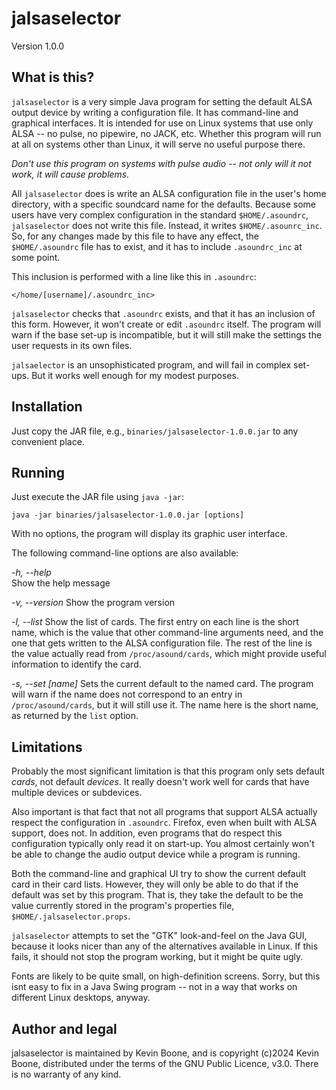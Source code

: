 # jalsaselector

Version 1.0.0

## What is this?

`jalsaselector` is a very simple Java program for setting the default ALSA
output device by writing a configuration file. It has command-line and
graphical interfaces. It is intended for use on Linux systems that use only
ALSA -- no pulse, no pipewire, no JACK, etc. Whether this program will run at
all on systems other than Linux, it will serve no useful purpose there. 

*Don't use this program on systems with pulse audio -- not only*
*will it not work, it will cause problems.* 

All `jalsaselector` does is write an ALSA configuration file in the user's home
directory, with a specific soundcard name for the defaults. Because 
some users have very complex configuration in the standard
`$HOME/.asoundrc`, `jalsaselector` does not
write this file. Instead, it writes `$HOME/.asounrc_inc`. So, for
any changes made by this file to have any effect, the `$HOME/.asoundrc`
file has to exist, and it has to include `.asoundrc_inc` at some
point.

This inclusion is performed with a line like this in `.asoundrc`:

    </home/[username]/.asoundrc_inc>

`jalsaselector` checks that `.asoundrc` exists, and that it has an
inclusion of this form. However, it won't create or edit 
`.asoundrc` itself. The program will warn if the base set-up is incompatible,
but it will still make the settings the user requests in its own files.

`jalsaelector` is an unsophisticated program, and will fail in complex
set-ups. But it works well enough for my modest purposes.

## Installation

Just copy the JAR file, e.g., `binaries/jalsaselector-1.0.0.jar` to
any convenient place.

## Running

Just execute the JAR file using `java -jar`:

    java -jar binaries/jalsaselector-1.0.0.jar [options]

With no options, the program will display its graphic user interface.

The following command-line options are also available:

*-h, --help*  
Show the help message

*-v, --version*
Show the program version

*-l, --list*
Show the list of cards. The first entry on each line is the short name,
which is the value that other command-line arguments need, and the one 
that gets written to the ALSA configuration file. The rest of the line is the
value actually read from `/proc/asound/cards`, which might provide
useful information to identify the card.

*-s, --set [name]*
Sets the current default to the named card. The program will warn if
the name does not correspond to an entry in `/proc/asound/cards`, but
it will still use it. The name here is the short name, as returned by
the `list` option. 

## Limitations

Probably the most significant limitation is that this program only sets
default _cards_, not default _devices_. It really doesn't work well
for cards that have multiple devices or subdevices.

Also important is that fact that not all programs that support ALSA actually
respect the configuration in `.asoundrc`. Firefox, even when built with
ALSA support, does not. In addition, even programs that do respect this
configuration typically only read it on start-up. You almost certainly
won't be able to
change the audio output device while a program is running. 

Both the command-line and graphical UI try to show the current default card in
their card lists. However, they will only be able to do that if the default was set
by this program. That is, they take the default to be the value currently
stored in the program's properties file, `$HOME/.jalsaselector.props`.

`jalsaselector` attempts to set the "GTK" look-and-feel on the Java GUI, 
because it looks nicer than any of the alternatives available in Linux.
If this fails, it should not stop the program working, but it might be
quite ugly.

Fonts are likely to be quite small, on high-definition screens. Sorry, but
this isnt easy to fix in a Java Swing program -- not in a way that works
on different Linux desktops, anyway.

## Author and legal

jalsaselector is maintained by Kevin Boone, and is copyright (c)2024
Kevin Boone, distributed under the terms of the GNU Public Licence, v3.0.
There is no warranty of any kind.


